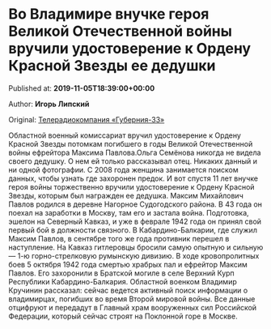 
# Во Владимире внучке героя Великой Отечественной войны вручили удостоверение к Ордену Красной Звезды ее дедушки

Published at: **2019-11-05T18:39:00+00:00**

Author: **Игорь Липский**

Original: [Телерадиокомпания «Губерния-33»](http://trc33.ru/news/society/vo-vladimire-vnuchke-geroya-velikoy-otechestvennoy-voyny-vruchili-udostoverenie-k-ordenu-krasnoy-zvezdy-ee-dedushki/)

Областной военный комиссариат вручил удостоверение к Ордену Красной Звезды потомкам погибшего в годы Великой Отечественной войны ефрейтора Максима Павлова.Ольга Семёнова никогда не видела своего дедушку. О нем ей только рассказывал отец. Никаких данный и ни одной фотографии. С 2008 года женщина занимается поиском данных, чтобы узнать где захоронен предок. И вот спустя 11 лет внучке героя войны торжественно вручили удостоверение к Ордену Красной Звезды, которым был награжден ее дедушка.
Максим Михайлович Павлов родился в деревне Нагорное Судогодского района. В 43 года он поехал на заработки в Москву, там его и застала война. Подготовка, эшелон на Северный Кавказ, и уже в феврале 1942 года он принял свой первый бой в должности связного. В Кабардино-Балкарии, где служил Максим Павлов, в сентябре того же года противник перешел в наступление.
На Кавказ гитлеровцы бросили самую опытную и сильную — 1-ю горно-стрелковую румынскую дивизию. В ходе кровопролитных боев 5 октября 1942 года смертью храбрых пал и ефрейтор Максим Павлов. Его захоронили в Братской могиле в селе Верхний Курп Республики Кабардино-Балкария.
Областной военком Владимир Кручинин рассказал: сейчас ведется активный поиск информации о владимирцах, погибших во время Второй мировой войны. Все данные отцифруют и передадут в Главный храм вооруженных сил Российской Федерации, который сейчас строят на Поклонной горе в Москве.
